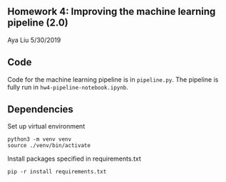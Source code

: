 Homework 4: Improving the machine learning pipeline (2.0)
---
Aya Liu 5/30/2019

Code
---
Code for the machine learning pipeline is in `pipeline.py`.
The pipeline is fully run in `hw4-pipeline-notebook.ipynb`.

Dependencies
---
Set up virtual environment
```
python3 -m venv venv
source ./venv/bin/activate
```

Install packages specified in requirements.txt
```
pip -r install requirements.txt
```
